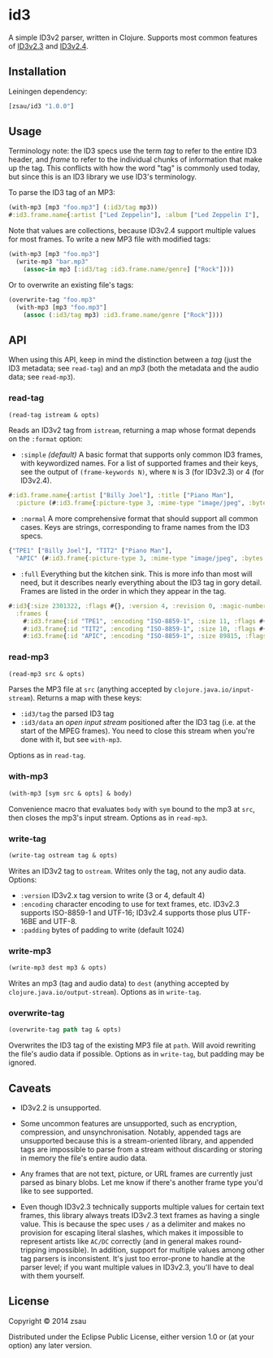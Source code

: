 # id3

A simple ID3v2 parser, written in Clojure. Supports most common features of [ID3v2.3](http://id3.org/id3v2.3.0) and [ID3v2.4](http://id3.org/id3v2.4.0-structure).

## Installation

Leiningen dependency:
```clojure
[zsau/id3 "1.0.0"]
```

## Usage

Terminology note: the ID3 specs use the term *tag* to refer to the entire ID3 header, and *frame* to refer to the individual chunks of information that make up the tag. This conflicts with how the word "tag" is commonly used today, but since this is an ID3 library we use ID3's terminology.

To parse the ID3 tag of an MP3:
```clojure
(with-mp3 [mp3 "foo.mp3"] (:id3/tag mp3))
#:id3.frame.name{:artist ["Led Zeppelin"], :album ["Led Zeppelin I"], :date ["1969-01-12"], :track-number ["01"], :title ["Good Times Bad Times"]}
```

Note that values are collections, because ID3v2.4 support multiple values for most frames. To write a new MP3 file with modified tags:
```clojure
(with-mp3 [mp3 "foo.mp3"]
  (write-mp3 "bar.mp3"
    (assoc-in mp3 [:id3/tag :id3.frame.name/genre] ["Rock"])))
```

Or to overwrite an existing file's tags:
```clojure
(overwrite-tag "foo.mp3"
  (with-mp3 [mp3 "foo.mp3"]
    (assoc (:id3/tag mp3) :id3.frame.name/genre ["Rock"])))
```

## API

When using this API, keep in mind the distinction between a *tag* (just the ID3 metadata; see `read-tag`) and an *mp3* (both the metadata and the audio data; see `read-mp3`).

### read-tag
```clojure
(read-tag istream & opts)
```
Reads an ID3v2 tag from `istream`, returning a map whose format depends on the `:format` option:
- `:simple` _(default)_ A basic format that supports only common ID3 frames, with keywordized names. For a list of supported frames and their keys, see the output of `(frame-keywords N)`, where `N` is 3 (for ID3v2.3) or 4 (for ID3v2.4).
```clojure
#:id3.frame.name{:artist ["Billy Joel"], :title ["Piano Man"],
  :picture (#:id3.frame{:picture-type 3, :mime-type "image/jpeg", :bytes #object["[B" 0x15d8429d "[B@15d8429d"]})}
```
- `:normal` A more comprehensive format that should support all common cases. Keys are strings, corresponding to frame names from the ID3 specs.
```clojure
{"TPE1" ["Billy Joel"], "TIT2" ["Piano Man"],
  "APIC" (#:id3.frame{:picture-type 3, :mime-type "image/jpeg", :bytes #object["[B" 0x15d8429d "[B@15d8429d"]})}
```
- `:full` Everything but the kitchen sink. This is more info than most will need, but it describes nearly everything about the ID3 tag in gory detail. Frames are listed in the order in which they appear in the tag.
```clojure
#:id3{:size 2301322, :flags #{}, :version 4, :revision 0, :magic-number "ID3",
  :frames (
    #:id3.frame{:id "TPE1", :encoding "ISO-8859-1", :size 11, :flags #{}, :content ["Billy Joel"]}
    #:id3.frame{:id "TIT2", :encoding "ISO-8859-1", :size 10, :flags #{}, :content ["Piano Man"]}
    #:id3.frame{:id "APIC", :encoding "ISO-8859-1", :size 89815, :flags #{}, :picture-type 3, :mime-type "image/jpeg", :description "", :bytes #object["[B" 0x15d8429d "[B@15d8429d"]})}
```

### read-mp3
```clojure
(read-mp3 src & opts)
```
Parses the MP3 file at `src` (anything accepted by `clojure.java.io/input-stream`). Returns a map with these keys:
- `:id3/tag` the parsed ID3 tag
- `:id3/data` an *open input stream* positioned after the ID3 tag (i.e. at the start of the MPEG frames). You need to close this stream when you're done with it, but see `with-mp3`.

Options as in `read-tag`.

### with-mp3
```clojure
(with-mp3 [sym src & opts] & body)
```
Convenience macro that evaluates `body` with `sym` bound to the mp3 at `src`, then closes the mp3's input stream. Options as in `read-mp3`.

### write-tag
```clojure
(write-tag ostream tag & opts)
```
Writes an ID3v2 tag to `ostream`. Writes only the tag, not any audio data. Options:
- `:version` ID3v2.x tag version to write (3 or 4, default 4)
- `:encoding` character encoding to use for text frames, etc. ID3v2.3 supports ISO-8859-1 and UTF-16; ID3v2.4 supports those plus UTF-16BE and UTF-8.
- `:padding` bytes of padding to write (default 1024)

### write-mp3
```clojure
(write-mp3 dest mp3 & opts)
```
Writes an mp3 (tag and audio data) to `dest` (anything accepted by `clojure.java.io/output-stream`). Options as in `write-tag`.

### overwrite-tag
```clojure
(overwrite-tag path tag & opts)
```
Overwrites the ID3 tag of the existing MP3 file at `path`. Will avoid rewriting the file's audio data if possible. Options as in `write-tag`, but padding may be ignored.

## Caveats

- ID3v2.2 is unsupported.

- Some uncommon features are unsupported, such as encryption, compression, and unsynchronisation. Notably, appended tags are unsupported because this is a stream-oriented library, and appended tags are impossible to parse from a stream without discarding or storing in memory the file's entire audio data.

- Any frames that are not text, picture, or URL frames are currently just parsed as binary blobs. Let me know if there's another frame type you'd like to see supported.

- Even though ID3v2.3 technically supports multiple values for certain text frames, this library always treats ID3v2.3 text frames as having a single value. This is because the spec uses `/` as a delimiter and makes no provision for escaping literal slashes, which makes it impossible to represent artists like `AC/DC` correctly (and in general makes round-tripping impossible). In addition, support for multiple values among other tag parsers is inconsistent. It's just too error-prone to handle at the parser level; if you want multiple values in ID3v2.3, you'll have to deal with them yourself.

## License

Copyright © 2014 zsau

Distributed under the Eclipse Public License, either version 1.0 or (at your option) any later version.
